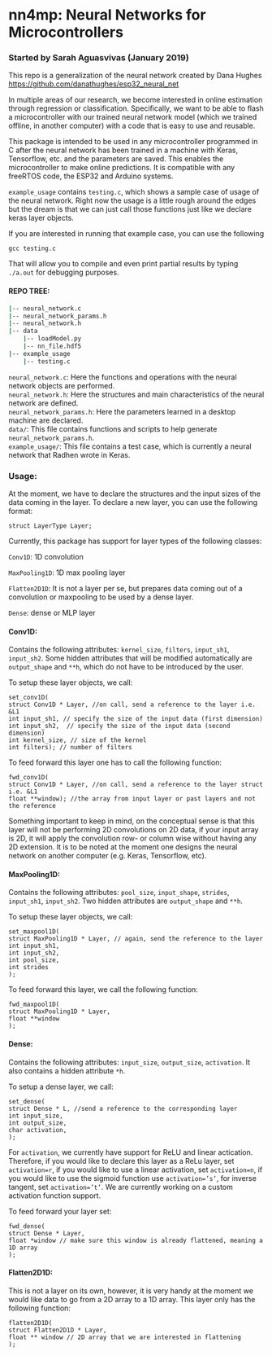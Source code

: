 ﻿# nn4mp: Neural Networks for Microcontrollers
### Started by Sarah Aguasvivas (January 2019)

This repo is a generalization of the neural network created by Dana Hughes https://github.com/danathughes/esp32_neural_net 

In multiple areas of our research, we become interested in online estimation through regression or classification. Specifically, we want to be able to flash a microcontroller with our trained neural network model (which we trained offline, in another computer) with a code that is easy to use and reusable.  


This package is intended to be used in any microcontroller programmed in C after the neural network has been trained in a machine with Keras, Tensorflow, etc. and the parameters are saved. This enables the microcontroller to make online predictions. It is compatible with any freeRTOS code, the ESP32 and Arduino systems.

`example_usage` contains `testing.c`, which shows a sample case of usage of the neural network. Right now the usage is a little rough around the edges but the dream is that we can just call those functions just like we declare keras layer objects. 

If you are interested in running that example case, you can use the following

```
gcc testing.c
```

That will allow you to compile and even print partial results by typing `./a.out` for debugging purposes.


#### REPO TREE:
``` bash .
|-- neural_network.c
|-- neural_network_params.h
|-- neural_network.h
|-- data
    |-- loadModel.py
    |-- nn_file.hdf5
|-- example_usage
    |-- testing.c

```


`neural_network.c`: Here the functions and operations with the neural network objects are performed. <br/>
`neural_network.h`: Here the structures and main characteristics of the neural network are defined.<br/>
`neural_network_params.h`: Here the parameters learned in a desktop machine are declared.<br/>
`data/`: This file contains functions and scripts to help generate  `neural_network_params.h`.<br/>
`example_usage/`: This file contains a test case, which is currently a neural network that Radhen wrote in Keras.

### Usage:



At the moment, we have to declare the structures and the input sizes of the data coming in the layer. To declare a new layer, you can use the following format:

```
struct LayerType Layer;
```
Currently, this package has support for layer types of the following classes:

`Conv1D`: 1D convolution 

`MaxPooling1D`: 1D max pooling layer

`Flatten2D1D`: It is not a layer per se, but prepares data coming out of a convolution or maxpooling to be used by a dense layer. 

`Dense`: dense or MLP layer

#### Conv1D:

Contains the following attributes: `kernel_size`, `filters`, `input_sh1`, `input_sh2`. Some hidden attributes that will be modified automatically are `output_shape` and `**h`, which do not have to be introduced by the user. 

To setup these layer objects, we call:
```
set_conv1D(
struct Conv1D * Layer, //on call, send a reference to the layer i.e. &L1
int input_sh1, // specify the size of the input data (first dimension)
int input_sh2,  // specify the size of the input data (second dimension)
int kernel_size, // size of the kernel
int filters); // number of filters

```
To feed forward this layer one has to call the following function:

```
fwd_conv1D(
struct Conv1D * Layer, //on call, send a reference to the layer struct i.e. &L1
float **window); //the array from input layer or past layers and not the reference

```

Something important to keep in mind, on the conceptual sense is that this layer will not be performing 2D convolutions on 2D data, if your input array is 2D, it will apply the convolution row- or column wise without having any 2D extension. It is to be noted at the moment one designs the neural network on another computer (e.g. Keras, Tensorflow, etc).

#### MaxPooling1D:

Contains the following attributes: `pool_size`, `input_shape`, `strides`, `input_sh1`, `input_sh2`. Two hidden attributes are `output_shape` and `**h`.

To setup these layer objects, we call:

```
set_maxpool1D(
struct MaxPooling1D * Layer, // again, send the reference to the layer 
int input_sh1,
int input_sh2,
int pool_size,
int strides
);

```

To feed forward this layer, we call the following function:

```
fwd_maxpool1D(
struct MaxPooling1D * Layer,
float **window
);

```

#### Dense:

Contains the following attributes: `input_size`, `output_size`, `activation`. It also contains a hidden attribute `*h`. 

To setup a dense layer, we call:

```
set_dense(
struct Dense * L, //send a reference to the corresponding layer
int input_size, 
int output_size,
char activation,
);
```

For `activation`, we currently have support for ReLU and linear actication. Therefore, if you would like to declare this layer as a ReLu layer, set `activation=r`, if you would like to use a linear activation, set `activation=n`, if you would like to use the sigmoid function use `activation=’s’`, for inverse tangent, set `activation=’t’`. We are currently working on a custom activation function support. 

To feed forward your layer set:

```
fwd_dense(
struct Dense * Layer,
float *window // make sure this window is already flattened, meaning a 1D array
);

```

#### Flatten2D1D:

This is not a layer on its own, however, it is very handy at the moment we would like data to go from a 2D array to a 1D array. This layer only has the following function:

```
flatten2D1D(
struct Flatten2D1D * Layer, 
float ** window // 2D array that we are interested in flattening
);
```
